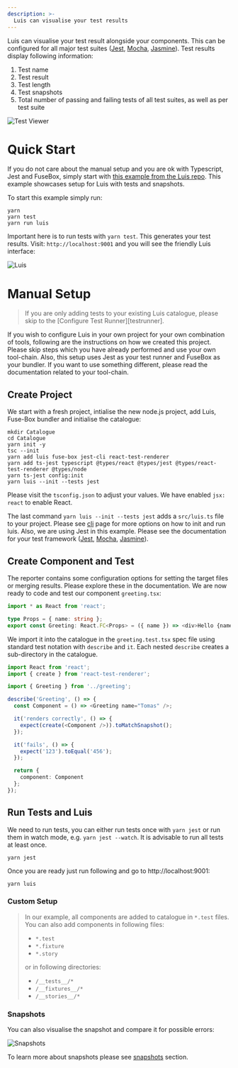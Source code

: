 ```yaml
---
description: >-
  Luis can visualise your test results
---
```


Luis can visualise your test result alongside your components. This can be configured for all major test suites ([Jest](jest.md), [Mocha](mocha.md), [Jasmine](jasmine.md)). Test results display following information:

1. Test name
2. Test result
3. Test length
4. Test snapshots
5. Total number of passing and failing tests of all test suites, as well as per test suite

![Test Viewer](https://user-images.githubusercontent.com/2682705/53708428-8b4b8480-3e87-11e9-8ccf-c2b93c36670d.png)

# Quick Start

If you do not care about the manual setup and you are ok with Typescript, Jest and FuseBox, simply start with [this example from the Luis repo](https://github.com/tomitrescak/luis/tree/master/src/examples/with-tests). This example showcases setup for Luis with tests and snapshots.

To start this example simply run:

```
yarn
yarn test
yarn run luis
```

Important here is to run tests with `yarn test`. This generates your test results. Visit: `http://localhost:9001` and you will see the friendly Luis interface:

![Luis](https://user-images.githubusercontent.com/2682705/53632273-9a082080-3c68-11e9-806a-52ee73e93b75.png)

# Manual Setup

> If you are only adding tests to your existing Luis catalogue, please skip to the [Configure Test Runner][testrunner].

If you wish to configure Luis in your own project for your own combination of tools, following are the instructions on how we created this project. Please skip steps which you have already performed and use your own tool-chain. Also, this setup uses Jest as your test runner and FuseBox as your bundler. If you want to use something different, please read the documentation related to your tool-chain.

## Create Project

We start with a fresh project, intialise the new node.js project, add Luis, Fuse-Box bundler and initialise the catalogue:

```
mkdir Catalogue
cd Catalogue
yarn init -y
tsc --init
yarn add luis fuse-box jest-cli react-test-renderer
yarn add ts-jest typescript @types/react @types/jest @types/react-test-renderer @types/node
yarn ts-jest config:init
yarn luis --init --tests jest
```

Please visit the `tsconfig.json` to adjust your values. We have enabled `jsx: react` to enable React.

The last command `yarn luis --init --tests jest` adds a `src/luis.ts` file to your project. Please see [cli](cli) page for more options on how to init and run luis. Also, we are using Jest in this example. Please see the documentation for your test framework ([Jest](jest.md), [Mocha](mocha.md), [Jasmine](jasmine.md)).

## Create Component and Test

The reporter contains some configuration options for setting the target files or merging results. Please explore these in the documentation. We are now ready to code and test our component `greeting.tsx`:

```ts
import * as React from 'react';

type Props = { name: string };
export const Greeting: React.FC<Props> = ({ name }) => <div>Hello {name}</div>;
```

We import it into the catalogue in the `greeting.test.tsx` spec file using standard test notation with `describe` and `it`. Each nested `describe` creates a sub-directory in the catalogue.

```ts
import React from 'react';
import { create } from 'react-test-renderer';

import { Greeting } from '../greeting';

describe('Greeting', () => {
  const Component = () => <Greeting name="Tomas" />;

  it('renders correctly', () => {
    expect(create(<Component />)).toMatchSnapshot();
  });

  it('fails', () => {
    expect('123').toEqual('456');
  });

  return {
    component: Component
  };
});
```

## Run Tests and Luis

We need to run tests, you can either run tests once with `yarn jest` or run them in watch mode, e.g. `yarn jest --watch`. It is advisable to run all tests at least once.

```
yarn jest
```

Once you are ready just run following and go to http://localhost:9001:

```
yarn luis
```

### Custom Setup

> In our example, all components are added to catalogue in `*.test` files. You can also add components in following files:
>
> - `*.test`
> - `*.fixture`
> - `*.story`
>
> or in following directories:
>
> - `/__tests__/*`
> - `/__fixtures__/*`
> - `/__stories__/*`

### Snapshots

You can also visualise the snapshot and compare it for possible errors:

![Snapshots](https://user-images.githubusercontent.com/2682705/53784422-4e57be80-3f69-11e9-9d42-85ff87c5271e.gif)

To learn more about snapshots please see [snapshots](snapshots.md) section.
